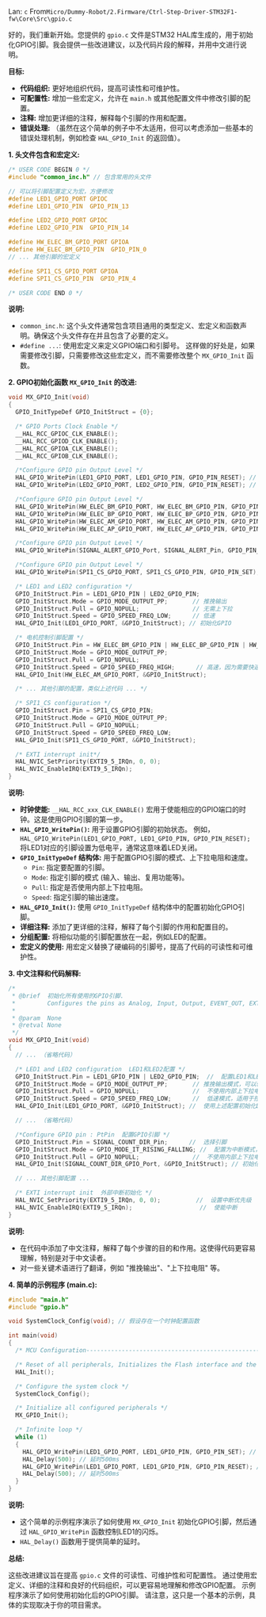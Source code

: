 Lan: `c` From`Micro/Dummy-Robot/2.Firmware/Ctrl-Step-Driver-STM32F1-fw\Core\Src\gpio.c`

好的，我们重新开始。您提供的 `gpio.c` 文件是STM32 HAL库生成的，用于初始化GPIO引脚。我会提供一些改进建议，以及代码片段的解释，并用中文进行说明。

**目标:**

*   **代码组织:** 更好地组织代码，提高可读性和可维护性。
*   **可配置性:** 增加一些宏定义，允许在 `main.h` 或其他配置文件中修改引脚的配置。
*   **注释:** 增加更详细的注释，解释每个引脚的作用和配置。
*   **错误处理:** （虽然在这个简单的例子中不太适用，但可以考虑添加一些基本的错误处理机制，例如检查 `HAL_GPIO_Init` 的返回值）。

**1. 头文件包含和宏定义:**

```c
/* USER CODE BEGIN 0 */
#include "common_inc.h" // 包含常用的头文件

// 可以将引脚配置定义为宏，方便修改
#define LED1_GPIO_PORT GPIOC
#define LED1_GPIO_PIN  GPIO_PIN_13

#define LED2_GPIO_PORT GPIOC
#define LED2_GPIO_PIN  GPIO_PIN_14

#define HW_ELEC_BM_GPIO_PORT GPIOA
#define HW_ELEC_BM_GPIO_PIN  GPIO_PIN_0
// ... 其他引脚的宏定义

#define SPI1_CS_GPIO_PORT GPIOA
#define SPI1_CS_GPIO_PIN  GPIO_PIN_4

/* USER CODE END 0 */
```

**说明:**

*   `common_inc.h`:  这个头文件通常包含项目通用的类型定义、宏定义和函数声明。确保这个头文件存在并且包含了必要的定义。
*   `#define ...`:  使用宏定义来定义GPIO端口和引脚号。 这样做的好处是，如果需要修改引脚，只需要修改这些宏定义，而不需要修改整个 `MX_GPIO_Init` 函数。

**2.  GPIO初始化函数 `MX_GPIO_Init` 的改进:**

```c
void MX_GPIO_Init(void)
{
  GPIO_InitTypeDef GPIO_InitStruct = {0};

  /* GPIO Ports Clock Enable */
  __HAL_RCC_GPIOC_CLK_ENABLE();
  __HAL_RCC_GPIOD_CLK_ENABLE();
  __HAL_RCC_GPIOA_CLK_ENABLE();
  __HAL_RCC_GPIOB_CLK_ENABLE();

  /*Configure GPIO pin Output Level */
  HAL_GPIO_WritePin(LED1_GPIO_PORT, LED1_GPIO_PIN, GPIO_PIN_RESET); // 默认关闭LED
  HAL_GPIO_WritePin(LED2_GPIO_PORT, LED2_GPIO_PIN, GPIO_PIN_RESET); // 默认关闭LED

  /*Configure GPIO pin Output Level */
  HAL_GPIO_WritePin(HW_ELEC_BM_GPIO_PORT, HW_ELEC_BM_GPIO_PIN, GPIO_PIN_RESET);
  HAL_GPIO_WritePin(HW_ELEC_BP_GPIO_PORT, HW_ELEC_BP_GPIO_PIN, GPIO_PIN_RESET);
  HAL_GPIO_WritePin(HW_ELEC_AM_GPIO_PORT, HW_ELEC_AM_GPIO_PIN, GPIO_PIN_RESET);
  HAL_GPIO_WritePin(HW_ELEC_AP_GPIO_PORT, HW_ELEC_AP_GPIO_PIN, GPIO_PIN_RESET);

  /*Configure GPIO pin Output Level */
  HAL_GPIO_WritePin(SIGNAL_ALERT_GPIO_Port, SIGNAL_ALERT_Pin, GPIO_PIN_RESET);

  /*Configure GPIO pin Output Level */
  HAL_GPIO_WritePin(SPI1_CS_GPIO_PORT, SPI1_CS_GPIO_PIN, GPIO_PIN_SET); // 默认设置为高电平

  /* LED1 and LED2 configuration */
  GPIO_InitStruct.Pin = LED1_GPIO_PIN | LED2_GPIO_PIN;
  GPIO_InitStruct.Mode = GPIO_MODE_OUTPUT_PP;       // 推挽输出
  GPIO_InitStruct.Pull = GPIO_NOPULL;               // 无需上下拉
  GPIO_InitStruct.Speed = GPIO_SPEED_FREQ_LOW;      // 低速
  HAL_GPIO_Init(LED1_GPIO_PORT, &GPIO_InitStruct); // 初始化GPIO

  /* 电机控制引脚配置 */
  GPIO_InitStruct.Pin = HW_ELEC_BM_GPIO_PIN | HW_ELEC_BP_GPIO_PIN | HW_ELEC_AM_GPIO_PIN | HW_ELEC_AP_GPIO_PIN;
  GPIO_InitStruct.Mode = GPIO_MODE_OUTPUT_PP;
  GPIO_InitStruct.Pull = GPIO_NOPULL;
  GPIO_InitStruct.Speed = GPIO_SPEED_FREQ_HIGH;      // 高速，因为需要快速切换电机方向
  HAL_GPIO_Init(HW_ELEC_AM_GPIO_PORT, &GPIO_InitStruct);

  /* ... 其他引脚的配置，类似上述代码 ... */

  /* SPI1_CS configuration */
  GPIO_InitStruct.Pin = SPI1_CS_GPIO_PIN;
  GPIO_InitStruct.Mode = GPIO_MODE_OUTPUT_PP;
  GPIO_InitStruct.Pull = GPIO_NOPULL;
  GPIO_InitStruct.Speed = GPIO_SPEED_FREQ_LOW;
  HAL_GPIO_Init(SPI1_CS_GPIO_PORT, &GPIO_InitStruct);

  /* EXTI interrupt init*/
  HAL_NVIC_SetPriority(EXTI9_5_IRQn, 0, 0);
  HAL_NVIC_EnableIRQ(EXTI9_5_IRQn);
}
```

**说明:**

*   **时钟使能:** `__HAL_RCC_xxx_CLK_ENABLE()` 宏用于使能相应的GPIO端口的时钟。这是使用GPIO引脚的第一步。
*   **`HAL_GPIO_WritePin()`:**  用于设置GPIO引脚的初始状态。  例如，`HAL_GPIO_WritePin(LED1_GPIO_PORT, LED1_GPIO_PIN, GPIO_PIN_RESET);` 将LED1对应的引脚设置为低电平，通常这意味着LED关闭。
*   **`GPIO_InitTypeDef` 结构体:**  用于配置GPIO引脚的模式、上下拉电阻和速度。
    *   `Pin`:  指定要配置的引脚。
    *   `Mode`:  指定引脚的模式 (输入、输出、复用功能等)。
    *   `Pull`:  指定是否使用内部上下拉电阻。
    *   `Speed`:  指定引脚的输出速度。
*   **`HAL_GPIO_Init()`:**  使用 `GPIO_InitTypeDef` 结构体中的配置初始化GPIO引脚。
*   **详细注释:**  添加了更详细的注释，解释了每个引脚的作用和配置目的。
*   **分组配置:** 将相似功能的引脚配置放在一起，例如LED的配置。
*   **宏定义的使用:** 用宏定义替换了硬编码的引脚号，提高了代码的可读性和可维护性。

**3. 中文注释和代码解释:**

```c
/*
 * @brief  初始化所有使用的GPIO引脚.
 *         Configures the pins as Analog, Input, Output, EVENT_OUT, EXTI
 *
 * @param  None
 * @retval None
 */
void MX_GPIO_Init(void)
{
  // ... （省略代码）

  /* LED1 and LED2 configuration  LED1和LED2配置 */
  GPIO_InitStruct.Pin = LED1_GPIO_PIN | LED2_GPIO_PIN;  //  配置LED1和LED2引脚
  GPIO_InitStruct.Mode = GPIO_MODE_OUTPUT_PP;       // 推挽输出模式，可以输出高低电平
  GPIO_InitStruct.Pull = GPIO_NOPULL;               //  不使用内部上下拉电阻
  GPIO_InitStruct.Speed = GPIO_SPEED_FREQ_LOW;      //  低速模式，适用于控制LED
  HAL_GPIO_Init(LED1_GPIO_PORT, &GPIO_InitStruct); //  使用上述配置初始化LED1和LED2引脚

  // ... （省略代码）

  /*Configure GPIO pin : PtPin  配置GPIO引脚 */
  GPIO_InitStruct.Pin = SIGNAL_COUNT_DIR_Pin;      //  选择引脚
  GPIO_InitStruct.Mode = GPIO_MODE_IT_RISING_FALLING; //  配置为中断模式，上升沿和下降沿都会触发中断
  GPIO_InitStruct.Pull = GPIO_NOPULL;               //  不使用内部上下拉电阻
  HAL_GPIO_Init(SIGNAL_COUNT_DIR_GPIO_Port, &GPIO_InitStruct); // 初始化GPIO

  // ... 其他引脚配置 ...

  /* EXTI interrupt init  外部中断初始化 */
  HAL_NVIC_SetPriority(EXTI9_5_IRQn, 0, 0);          //  设置中断优先级
  HAL_NVIC_EnableIRQ(EXTI9_5_IRQn);                   //  使能中断
}
```

**说明:**

*   在代码中添加了中文注释，解释了每个步骤的目的和作用。这使得代码更容易理解，特别是对于中文读者。
*   对一些关键术语进行了翻译，例如 "推挽输出"、"上下拉电阻" 等。

**4. 简单的示例程序 (main.c):**

```c
#include "main.h"
#include "gpio.h"

void SystemClock_Config(void); // 假设存在一个时钟配置函数

int main(void)
{
  /* MCU Configuration--------------------------------------------------------*/

  /* Reset of all peripherals, Initializes the Flash interface and the Systick. */
  HAL_Init();

  /* Configure the system clock */
  SystemClock_Config();

  /* Initialize all configured peripherals */
  MX_GPIO_Init();

  /* Infinite loop */
  while (1)
  {
    HAL_GPIO_WritePin(LED1_GPIO_PORT, LED1_GPIO_PIN, GPIO_PIN_SET); // 点亮LED1
    HAL_Delay(500); // 延时500ms
    HAL_GPIO_WritePin(LED1_GPIO_PORT, LED1_GPIO_PIN, GPIO_PIN_RESET); // 熄灭LED1
    HAL_Delay(500); // 延时500ms
  }
}
```

**说明:**

*   这个简单的示例程序演示了如何使用 `MX_GPIO_Init` 初始化GPIO引脚，然后通过 `HAL_GPIO_WritePin` 函数控制LED1的闪烁。
*   `HAL_Delay()` 函数用于提供简单的延时。

**总结:**

这些改进建议旨在提高 `gpio.c` 文件的可读性、可维护性和可配置性。  通过使用宏定义、详细的注释和良好的代码组织，可以更容易地理解和修改GPIO配置。 示例程序演示了如何使用初始化后的GPIO引脚。  请注意，这只是一个基本的示例，具体的实现取决于你的项目需求。
